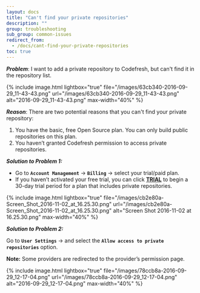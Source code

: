 ```yaml
---
layout: docs
title: "Can't find your private repositories"
description: ""
group: troubleshooting
sub_group: common-issues
redirect_from:
  - /docs/cant-find-your-private-repositories
toc: true
---
```

***Problem***: I want to add a private repository to Codefresh, but can't find it in the repository list.

{% include 
image.html 
lightbox="true" 
file="/images/63cb340-2016-09-29_11-43-43.png" 
url="/images/63cb340-2016-09-29_11-43-43.png"
alt="2016-09-29_11-43-43.png" 
max-width="40%"
%}

***Reason***: There are two potential reasons that you can't find your private repository:

1. You have the basic, free Open Source plan. You can only build public repositories on this plan.
2. You haven’t granted Codefresh permission to access private repositories.

***Solution to Problem 1:*** 
  * Go to **`Account Management`** &#8594; **`Billing`** &#8594; select your trial/paid plan.
  * If you haven’t activated your free trial, you can click **[TRIAL](https://codefresh.io/pricing/)** to begin a 30-day trial period for a plan that includes private repositories.

{% include 
image.html 
lightbox="true" 
file="/images/cb2e80a-Screen_Shot_2016-11-02_at_16.25.30.png" 
url="/images/cb2e80a-Screen_Shot_2016-11-02_at_16.25.30.png"
alt="Screen Shot 2016-11-02 at 16.25.30.png" 
max-width="40%"
%}
  
***Solution to Problem 2:***

Go to **`User Settings`** &#8594; and select the **`Allow access to private repositories`** option.

**Note:** Some providers are redirected to the provider’s permission page.

{% include 
image.html 
lightbox="true" 
file="/images/78ccb8a-2016-09-29_12-17-04.png" 
url="/images/78ccb8a-2016-09-29_12-17-04.png"
alt="2016-09-29_12-17-04.png" 
max-width="40%"
%}
